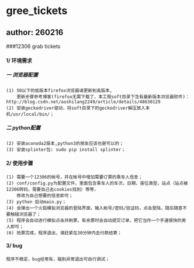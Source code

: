 # gree_tickets
## author: 260216
###12306 grab tickets

#### 1/ 环境需求
#####    一 浏览器配置
    (1) 50以下的低版本firefox浏览器请更新到高版本,
        更新步骤参考博客(firefox无需下载了，本工程soft目录下含有最新版本浏览器软件)：http://blog.csdn.net/aoshilang2249/article/details/48630129
    (2) 安装geckodriver驱动，将soft目录下的geckodriver解压放入本机/usr/local/bin/；
#####    二 python配置
    (2) 安装aconoda2版本,python3的朋友应该也是可以的；
    (3) 安装splinter包: sudo pip install splinter；

#### 2/ 使用步骤
    (1) 需要一个12306的帐号，并在帐号中增加需要订票的乘车人信息；
    (2) conf/config.py为配置文件，里面包含乘车人的车次，日期，座位类型，站点（站点被12306转码，需要自己去cookies找到）等等，
        修改为自己想要的信息即可；
    (3) python 启动main.py；
    (4) 会弹出一个火狐模拟浏览器的登陆界面，输入帐号/密码/验证码，点击登陆，随后随意不要触碰浏览器了；
    (5) 程序会自动进行模拟点击并刷票，有余票时会自动提交订单，把它当作一个手速很快的男人即可；
    (6) 抢票完成，程序退出，请赶紧在30分钟内去付款结算；

#### 3/ bug
    程序不稳定，bug经常有，碰到异常退出可自行调试；
